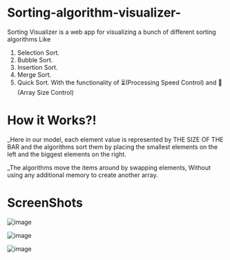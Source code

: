 # Sorting-algorithm-visualizer-
Sorting Visualizer is a web app for visualizing a bunch of different sorting algorithms Like

1. Selection Sort.
2. Bubble Sort.
3. Insertion Sort.
4. Merge Sort.
5. Quick Sort.
With the functionality of ⏳(Processing Speed Control) and 📏(Array Size Control)

# How it Works?!
_Here in our model, each element value is represented by THE SIZE OF THE BAR and the algorithms sort them by placing the smallest elements on the left and the biggest elements on the right.

_The algorithms move the items around by swapping elements, Without using any additional memory to create another array.

# ScreenShots
![image](https://github.com/Meghana-2003/Sorting-algorithm-visualizer-/assets/85192350/e7f26681-f22a-44c8-b5ad-027e7b624298)

![image](https://github.com/Meghana-2003/Sorting-algorithm-visualizer-/assets/85192350/e712de79-7060-4a5c-9cce-415cd3dbfd61)

![image](https://github.com/Meghana-2003/Sorting-algorithm-visualizer-/assets/85192350/5cafa54d-a3f7-4734-b811-9993d635b6c2)



